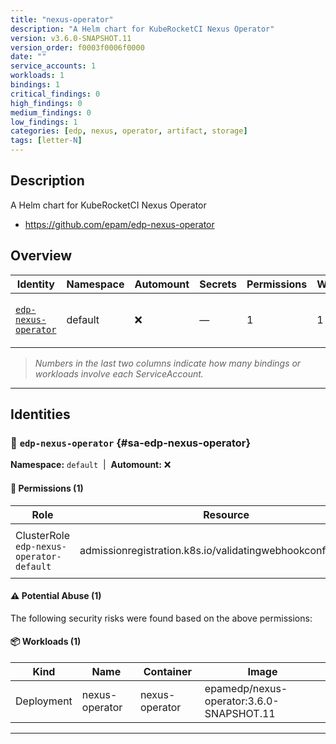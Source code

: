 ```yaml
---
title: "nexus-operator"
description: "A Helm chart for KubeRocketCI Nexus Operator"
version: v3.6.0-SNAPSHOT.11
version_order: f0003f0006f0000
date: ""
service_accounts: 1
workloads: 1
bindings: 1
critical_findings: 0
high_findings: 0
medium_findings: 0
low_findings: 1
categories: [edp, nexus, operator, artifact, storage]
tags: [letter-N]
---
```


## Description

A Helm chart for KubeRocketCI Nexus Operator

- https://github.com/epam/edp-nexus-operator

## Overview

| Identity                                       | Namespace | Automount | Secrets | Permissions | Workloads | Risk               |
| ---------------------------------------------- | --------- | --------- | ------- | ----------- | --------- | ------------------ |
| [`edp-nexus-operator`](#sa-edp-nexus-operator) | default   | ❌        | —       | 1           | 1         | {{< risk "Low" >}} |

> _Numbers in the last two columns indicate how many bindings or workloads involve each ServiceAccount._

---

## Identities

### 🤖 `edp-nexus-operator` {#sa-edp-nexus-operator}

**Namespace:** `default`  |  **Automount:** ❌

#### 🔑 Permissions (1)

| Role                                     | Resource                                                     | Verbs                | Risk             | Tags |
| ---------------------------------------- | ------------------------------------------------------------ | -------------------- | ---------------- | ---- |
| ClusterRole `edp-nexus-operator-default` | admissionregistration.k8s.io/validatingwebhookconfigurations | get · patch · update | {{< risk Low >}} |      |

#### ⚠️ Potential Abuse (1)

The following security risks were found based on the above permissions:

#### 📦 Workloads (1)

| Kind       | Name           | Container      | Image                                    |
| ---------- | -------------- | -------------- | ---------------------------------------- |
| Deployment | nexus-operator | nexus-operator | epamedp/nexus-operator:3.6.0-SNAPSHOT.11 |

---
